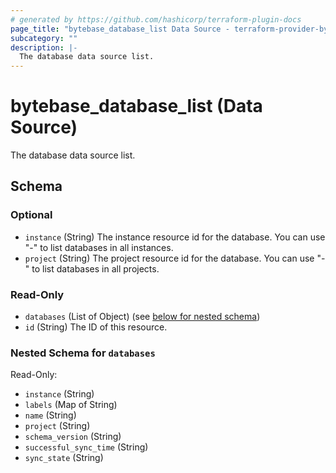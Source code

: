```yaml
---
# generated by https://github.com/hashicorp/terraform-plugin-docs
page_title: "bytebase_database_list Data Source - terraform-provider-bytebase"
subcategory: ""
description: |-
  The database data source list.
---
```


# bytebase_database_list (Data Source)

The database data source list.



<!-- schema generated by tfplugindocs -->
## Schema

### Optional

- `instance` (String) The instance resource id for the database. You can use "-" to list databases in all instances.
- `project` (String) The project resource id for the database. You can use "-" to list databases in all projects.

### Read-Only

- `databases` (List of Object) (see [below for nested schema](#nestedatt--databases))
- `id` (String) The ID of this resource.

<a id="nestedatt--databases"></a>
### Nested Schema for `databases`

Read-Only:

- `instance` (String)
- `labels` (Map of String)
- `name` (String)
- `project` (String)
- `schema_version` (String)
- `successful_sync_time` (String)
- `sync_state` (String)


